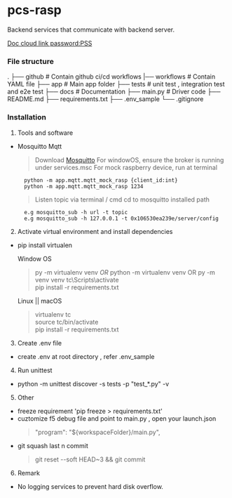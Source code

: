 # pcs-rasp
Backend services that communicate with backend server.

[Doc cloud link password:PSS](https://whimsical.com/pcs-UUWPYTmjdTin3tQacjEDCj)

### File structure
.
├── github                   # Contain github ci/cd workflows 
    |── workflows            # Contain YAML file
├── app                      # Main app folder
├── tests                    # unit test , integration test and e2e test
├── docs                     # Documentation
├── main.py                  # Driver code
├── README.md
├── requirements.txt
├── .env_sample
└── .gitignore

### Installation
1. Tools and software
- Mosquitto Mqtt
    > Download [Mosquitto](https://mosquitto.org/download/)
    > For windowOS, ensure the broker is running under services.msc
    > For mock raspberry device, run at terminal 

        python -m app.mqtt.mqtt_mock_rasp {client_id:int}
        python -m app.mqtt.mqtt_mock_rasp 1234

    > Listen topic via terminal  / cmd
        cd to mosquitto installed path

        e.g mosquitto_sub -h url -t topic
        e.g mosquitto_sub -h 127.0.0.1 -t 0x106530ea239e/server/config
    
   
2. Activate virtual environment and install dependencies
- pip install virtualen

    Window OS
    > py -m virtualenv venv *OR* python -m virtualenv venv OR py -m venv venv
    > tc\Scripts\activate   
    > pip install -r requirements.txt   

    Linux || macOS
    > virtualenv tc     
    > source tc/bin/activate    
    > pip install -r requirements.txt 

3. Create .env file
- create .env at root directory , refer .env_sample

4. Run unittest 
-  python -m unittest discover -s tests -p "test_*.py" -v

5. Other
- freeze requirement 'pip freeze > requirements.txt'
- cuztomize f5 debug file and point to main.py , open your launch.json
    >  "program": "${workspaceFolder}/main.py",
- git squash last n commit
    > git reset --soft HEAD~3 &&  git commit

6. Remark
- No logging services to prevent hard disk overflow.